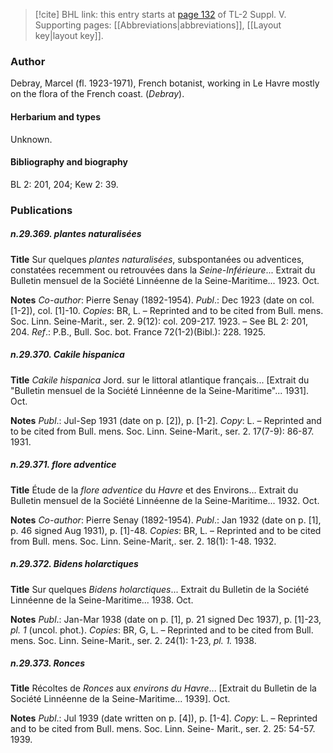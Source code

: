 > [!cite] BHL link: this entry starts at [page 132](https://www.biodiversitylibrary.org/item/103833#page/144/mode/1up) of TL-2 Suppl. V.
> Supporting pages: [[Abbreviations|abbreviations]], [[Layout key|layout key]].

### Author

Debray, Marcel (fl. 1923-1971), French botanist, working in Le Havre mostly on the flora of the French coast. (*Debray*).

#### Herbarium and types

Unknown.

#### Bibliography and biography

BL 2: 201, 204; Kew 2: 39.

### Publications

##### n.29.369. plantes naturalisées

**Title**
Sur quelques *plantes naturalisées*, subspontanées ou adventices, constatées recemment ou retrouvées dans la *Seine-Inférieure*... Extrait du Bulletin mensuel de la Société Linnéenne de la Seine-Maritime... 1923. Oct.

**Notes**
*Co-author*: Pierre Senay (1892-1954).
*Publ*.: Dec 1923 (date on col. \[1-2\]), col. \[1\]-10. *Copies*: BR, L. – Reprinted and to be cited from Bull. mens. Soc. Linn. Seine-Marit., ser. 2. 9(12): col. 209-217. 1923. – See BL 2: 201, 204.
*Ref*.: P.B., Bull. Soc. bot. France 72(1-2)(Bibl.): 228. 1925.

##### n.29.370. Cakile hispanica

**Title**
*Cakile hispanica* Jord. sur le littoral atlantique français... \[Extrait du "Bulletin mensuel de la Société Linnéenne de la Seine-Maritime"... 1931\]. Oct.

**Notes**
*Publ*.: Jul-Sep 1931 (date on p. \[2\]), p. \[1-2\]. *Copy*: L. – Reprinted and to be cited from Bull. mens. Soc. Linn. Seine-Marit., ser. 2. 17(7-9): 86-87. 1931.

##### n.29.371. flore adventice

**Title**
Étude de la *flore adventice* du *Havre* et des Environs... Extrait du Bulletin mensuel de la Société Linnéenne de la Seine-Maritime... 1932. Oct.

**Notes**
*Co-author*: Pierre Senay (1892-1954).
*Publ*.: Jan 1932 (date on p. \[1\], p. 46 signed Aug 1931), p. \[1\]-48. *Copies*: BR, L. – Reprinted and to be cited from Bull. mens. Soc. Linn. Seine-Marit,. ser. 2. 18(1): 1-48. 1932.

##### n.29.372. Bidens holarctiques

**Title**
Sur quelques *Bidens holarctiques*... Extrait du Bulletin de la Société Linnéenne de la Seine-Maritime... 1938. Oct.

**Notes**
*Publ*.: Jan-Mar 1938 (date on p. \[1\], p. 21 signed Dec 1937), p. \[1\]-23, *pl. 1* (uncol. phot.).
*Copies*: BR, G, L. – Reprinted and to be cited from Bull. mens. Soc. Linn. Seine-Marit., ser. 2. 24(1): 1-23, *pl. 1.* 1938.

##### n.29.373. Ronces

**Title**
Récoltes de *Ronces* aux *environs du Havre*... \[Extrait du Bulletin de la Société Linnéenne de la Seine-Maritime... 1939\]. Oct.

**Notes**
*Publ*.: Jul 1939 (date written on p. \[4\]), p. \[1-4\]. *Copy*: L. – Reprinted and to be cited from Bull. mens. Soc. Linn. Seine- Marit., ser. 2. 25: 54-57. 1939.

